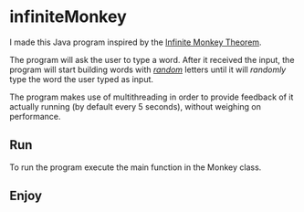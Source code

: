 # infiniteMonkey
I made this Java program inspired by the [Infinite Monkey Theorem](https://en.wikipedia.org/wiki/Infinite_monkey_theorem).

The program will ask the user to type a word. After it received the input, the program will start 
building words with [_random_](https://www.youtube.com/watch?v=sMb00lz-IfE) letters until it will 
_randomly_ type the word the user typed as input.

The program makes use of multithreading in order to provide feedback of it actually running (by default every 5 seconds), 
without weighing on performance.

## Run
To run the program execute the main function in the Monkey class.

## Enjoy

